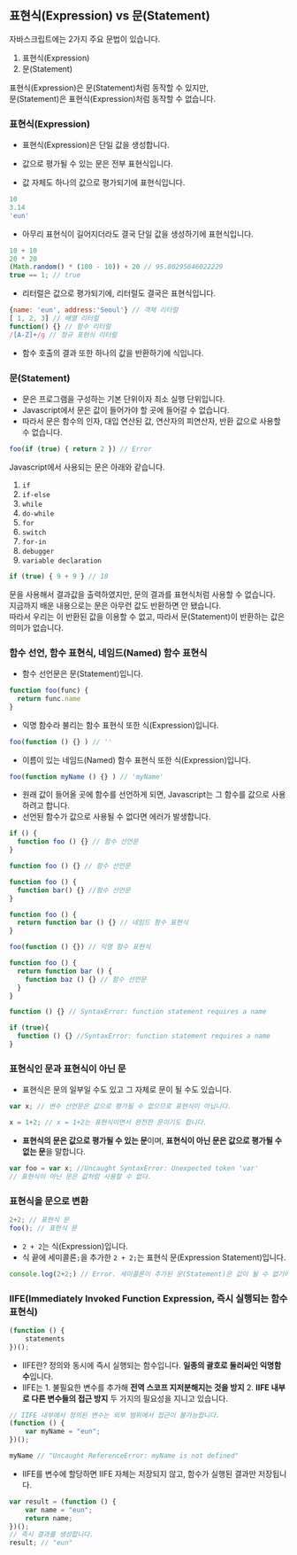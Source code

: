 ## 표현식(Expression) vs 문(Statement)

자바스크립트에는 2가지 주요 문법이 있습니다.

1. 표현식(Expression)
2. 문(Statement)

표현식(Expression)은 문(Statement)처럼 동작할 수 있지만,  
문(Statement)은 표현식(Expression)처럼 동작할 수 없습니다.

### 표현식(Expression)

- 표현식(Expression)은 단일 값을 생성합니다.
- 값으로 평가될 수 있는 문은 전부 표현식입니다.

- 값 자체도 하나의 값으로 평가되기에 표현식입니다.

```Javascript
10
3.14
'eun'
```

- 아무리 표현식이 길어지더라도 결국 단일 값을 생성하기에 표현식입니다.

```Javascript
10 + 10
20 * 20
(Math.random() * (100 - 10)) + 20 // 95.80295646022229
true == 1; // true
```

- 리터럴은 값으로 평가되기에, 리터럴도 결국은 표현식입니다.

```Javascript
{name: 'eun', address:'Seoul'} // 객체 리터럴
[ 1, 2, 3] // 배열 리터럴
function() {} // 함수 리터럴
/[A-Z]+/g // 정규 표현식 리터럴
```

- 함수 호출의 결과 또한 하나의 값을 반환하기에 식입니다.

### 문(Statement)

- 문은 프로그램을 구성하는 기본 단위이자 최소 실행 단위입니다.
- Javascript에서 문은 값이 들어가야 할 곳에 들어갈 수 없습니다.
- 따라서 문은 함수의 인자, 대입 연산된 값, 연산자의 피연산자, 반환 값으로 사용할 수 없습니다.

```Javascript
foo(if (true) { return 2 }) // Error
```

Javascript에서 사용되는 문은 아래와 같습니다.

1. `if`
2. `if-else`
3. `while`
4. `do-while`
5. `for`
6. `switch`
7. `for-in`
8. `debugger`
9. `variable declaration`

```Javascript
if (true) { 9 + 9 } // 18
```

문을 사용해서 결과값을 출력하였지만, 문의 결과를 표현식처럼 사용할 수 없습니다.  
지금까지 배운 내용으로는 문은 아무런 값도 반환하면 안 됐습니다.  
따라서 우리는 이 반환된 값을 이용할 수 없고, 따라서 문(Statement)이 반환하는 값은 의미가 없습니다.

### 함수 선언, 함수 표현식, 네임드(Named) 함수 표현식

- 함수 선언문은 문(Statement)입니다.

```Javascript
function foo(func) {
  return func.name
}
```

- 익명 함수라 불리는 함수 표현식 또한 식(Expression)입니다.

```Javascript
foo(function () {} ) // ''
```

- 이름이 있는 네임드(Named) 함수 표현식 또한 식(Expression)입니다.

```Javascript
foo(function myName () {} ) // 'myName'
```

- 원래 값이 들어올 곳에 함수를 선언하게 되면, Javascript는 그 함수를 값으로 사용하려고 합니다.
- 선언된 함수가 값으로 사용될 수 없다면 에러가 발생합니다.

```Javascript
if () {
  function foo () {} // 함수 선언문
}

function foo () {} // 함수 선언문

function foo () {
  function bar() {} //함수 선언문
}

function foo () {
  return function bar () {} // 네임드 함수 표현식
}

foo(function () {}) // 익명 함수 표현식

function foo () {
  return function bar () {
    function baz () {} // 함수 선언문
  }
}

function () {} // SyntaxError: function statement requires a name

if (true){
  function () {} //SyntaxError: function statement requires a name
}
```

### 표현식인 문과 표현식이 아닌 문

- 표현식은 문의 일부일 수도 있고 그 자체로 문이 될 수도 있습니다.

```Javascript
var x; // 변수 선언문은 값으로 평가될 수 없으므로 표현식이 아닙니다.

x = 1+2; // x = 1+2는 표현식이면서 완전한 문이기도 합니다.
```

- **표현식의 문은 값으로 평가될 수 있는 문**이며, **표현식이 아닌 문은 값으로 평가될 수 없는 문**을 말합니다.

```Javascript
var foo = var x; //Uncaught SyntaxError: Unexpected token 'var'
// 표현식이 아닌 문은 값처럼 사용할 수 없다.
```

### 표현식을 문으로 변환

```Javascript
2+2; // 표현식 문
foo(); // 표현식 문
```

- `2 + 2`는 식(Expression)입니다.
- 식 끝에 세미콜론`;`을 추가한 `2 + 2;`는 표현식 문(Expression Statement)입니다.

```Javascript
console.log(2+2;) // Error. 세미콜론이 추가된 문(Statement)은 값이 될 수 없기에 식(Expression)의 자리에 들어가지 못합니다.
```

### IIFE(Immediately Invoked Function Expression, 즉시 실행되는 함수 표현식)

```Javascript
(function () {
    statements
})();
```

- IIFE란? 정의와 동시에 즉시 실행되는 함수입니다. **일종의 괄호로 둘러싸인 익명함수**입니다.
- IIFE는 1. 불필요한 변수를 추가해 **전역 스코프 지저분해지는 것을 방지** 2. **IIFE 내부로 다른 변수들의 접근 방지** 두 가지의 필요성을 지니고 있습니다.

```Javascript
// IIFE 내부에서 정의된 변수는 외부 범위에서 접근이 불가능합니다.
(function () {
    var myName = "eun";
})();

myName // "Uncaught ReferenceError: myName is not defined"
```

- IIFE를 변수에 할당하면 IIFE 자체는 저장되지 않고, 함수가 실행된 결과만 저장됩니다.

```Javascript
var result = (function () {
    var name = "eun";
    return name;
})();
// 즉시 결과를 생성합니다.
result; // "eun"
```
